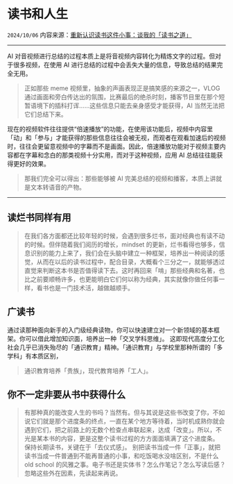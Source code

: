 # 读书和人生

``2024/10/06``
内容来源：[重新认识读书这件小事：谈我的「读书之道」](https://sspai.com/post/90963)

- - -

AI 对音视频进行总结的过程本质上是将音视频内容转化为精炼文字的过程。但对于很多视频，在使用 AI 进行总结的过程中会丢失大量的信息，导致总结的结果完全无用。

> 正如那些 meme 视频里，抽象的声画表现正是搞笑感的来源之一，VLOG 通过画面和旁白传达出的氛围，比赛最后的绝杀时刻，播客节目里在那个短暂语境下的插科打诨……这些信息只能去亲身感受才能获得，AI 当然无法把它们总结下来。

现在的视频软件往往提供“倍速播放”的功能，在使用该功能后，视频中内容里「动」和「参与」才能获得的那些信息往往会被无视，而观者在观看加速后的视频时，往往会更留意视频中的字幕而不是画面。因此，倍速播放功能对于视频主要内容都在字幕和念白的那类视频十分实用，而对于这种视频，应用 AI 总结往往能获得更好的效果。

> 那我们完全可以得出：那些能够被 AI 完美总结的视频和播客，本质上讲就是文本转语音的产物。

- - -

## 读烂书同样有用

> 在我们各方面都还比较年轻的时候，会遇到很多烂书，面对经典也有读不动的时候。但伴随着我们阅历的增长，mindset 的更新，烂书看得也够多，信息识别的能力上来了，我们会在头脑中建立一种框架，培养出一种阅读的感觉，从而在以后的读书过程中，配合目录，大概看个三分之一，就能够透过直觉来判断这本书是否值得读下去。这时再回来「啃」那些经典和名著，也比之前要顺畅许多，也更能明白它们何以称为经典，其实就像你做任何事一样，看书也是一门技术活，越做越顺手。

## 广读书

通过读那种面向新手的入门级经典读物，你可以快速建立对一个新领域的基本框架。你可以借此增加知识面，培养出一种「交叉学科思维」。
这即现代高度分工化社会几乎已消失殆尽的「通识教育」精神。「通识教育」与学校里那种所谓的「多学科」有本质区别，

> 通识教育培养「贵族」，现代教育培养「工人」。

## 你不一定非要从书中获得什么

> 有那种真的能改变人生的书吗？当然有。但与其说是这些书改变了你，不如说它们就是那个进度条的终点，一直在某个地方等待着，当时机成熟你就会遇到它们，把之前路上的无数个检查点串联起来，达成「改变」。所以，不光是某本书的内容，更是这整个读书过程的方方面面填满了这个进度条。
> 保持长期读书，关键在于「去仪式感」。
> 别把读书当成一件「正事」，就把读书当成一件普通到不能再普通的小事，和吃饭喝水没啥区别，不是什么 old school 的风雅之事。电子书还是实体书？怎么作笔记？怎么写读后感？忽略这些外在因素，先读起来再说。
